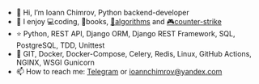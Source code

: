 - 👋 Hi, I’m Ioann Chimrov, Python backend-developer
- 💜 I enjoy 💻coding, 📕books, [🧠algorithms](https://leetcode.com/ioann7/) and [🎮counter-strike](https://www.faceit.com/ru/players/chakchakk)
- ⭐️ Python, REST API, Django ORM, Django REST Framework, SQL, PostgreSQL, TDD, Unittest
- 🐳 GIT, Docker, Docker-Compose, Celery, Redis, Linux, GitHub Actions, NGINX, WSGI Gunicorn
- 📫 How to reach me: [Telegram](https://t.me/ioannchimrov7) or ioannchimrov@yandex.com

<!--
**ioann7/ioann7** is a ✨ _special_ ✨ repository because its `README.md` (this file) appears on your GitHub profile.

Here are some ideas to get you started:

- 🔭 I’m currently working on ...
- 🌱 I’m currently learning ...
- 👯 I’m looking to collaborate on ...
- 🤔 I’m looking for help with ...
- 💬 Ask me about ...
- 📫 How to reach me: ...
- 😄 Pronouns: ...
- ⚡ Fun fact: ...
-->
